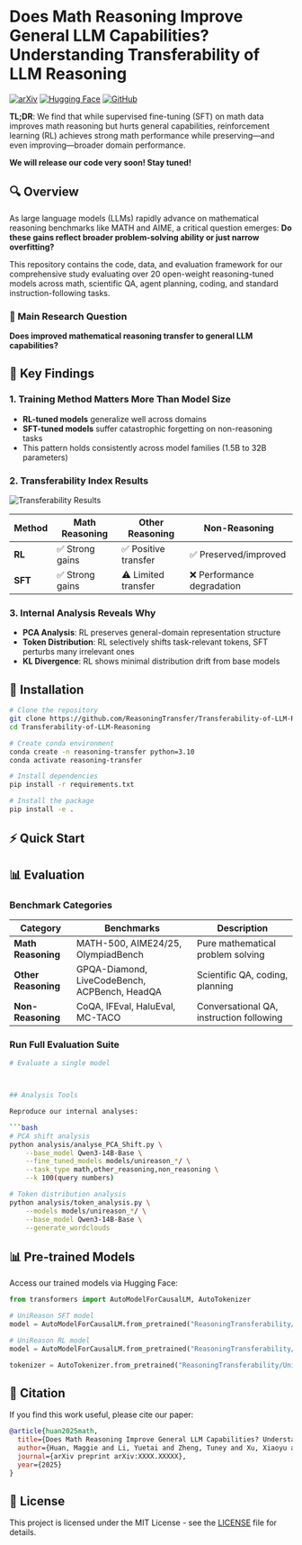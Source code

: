 # Does Math Reasoning Improve General LLM Capabilities? Understanding Transferability of LLM Reasoning

[![arXiv](https://img.shields.io/badge/arXiv-2025.XXXX-b31b1b.svg)](https://arxiv.org/abs/XXXX.XXXXX)
[![Hugging Face](https://img.shields.io/badge/🤗%20Hugging%20Face-Models-yellow)](https://huggingface.co/ReasoningTransferability)
[![GitHub](https://img.shields.io/badge/GitHub-Code-blue)](https://github.com/ReasoningTransfer/Transferability-of-LLM-Reasoning)

**TL;DR**: We find that while supervised fine-tuning (SFT) on math data improves math reasoning but hurts general capabilities, reinforcement learning (RL) achieves strong math performance while preserving—and even improving—broader domain performance.

**We will release our code very soon! Stay tuned!**

## 🔍 Overview

As large language models (LLMs) rapidly advance on mathematical reasoning benchmarks like MATH and AIME, a critical question emerges: **Do these gains reflect broader problem-solving ability or just narrow overfitting?**

This repository contains the code, data, and evaluation framework for our comprehensive study evaluating over 20 open-weight reasoning-tuned models across math, scientific QA, agent planning, coding, and standard instruction-following tasks.

### 🎯 Main Research Question
**Does improved mathematical reasoning transfer to general LLM capabilities?**

## 🔑 Key Findings

### 1. Training Method Matters More Than Model Size
- **RL-tuned models** generalize well across domains
- **SFT-tuned models** suffer catastrophic forgetting on non-reasoning tasks
- This pattern holds consistently across model families (1.5B to 32B parameters)

### 2. Transferability Index Results
![Transferability Results](assets/transferability_comparison.png)

| Method | Math Reasoning | Other Reasoning | Non-Reasoning |
|--------|---------------|----------------|---------------|
| **RL** | ✅ Strong gains | ✅ Positive transfer | ✅ Preserved/improved |
| **SFT** | ✅ Strong gains | ⚠️ Limited transfer | ❌ Performance degradation |

### 3. Internal Analysis Reveals Why
- **PCA Analysis**: RL preserves general-domain representation structure
- **Token Distribution**: RL selectively shifts task-relevant tokens, SFT perturbs many irrelevant ones
- **KL Divergence**: RL shows minimal distribution drift from base models

## 🚀 Installation

```bash
# Clone the repository
git clone https://github.com/ReasoningTransfer/Transferability-of-LLM-Reasoning.git
cd Transferability-of-LLM-Reasoning

# Create conda environment
conda create -n reasoning-transfer python=3.10
conda activate reasoning-transfer

# Install dependencies
pip install -r requirements.txt

# Install the package
pip install -e .
```

## ⚡ Quick Start


## 📊 Evaluation

### Benchmark Categories

| Category | Benchmarks | Description |
|----------|------------|-------------|
| **Math Reasoning** | MATH-500, AIME24/25, OlympiadBench | Pure mathematical problem solving |
| **Other Reasoning** | GPQA-Diamond, LiveCodeBench, ACPBench, HeadQA | Scientific QA, coding, planning |
| **Non-Reasoning** | CoQA, IFEval, HaluEval, MC-TACO | Conversational QA, instruction following |

### Run Full Evaluation Suite

```bash
# Evaluate a single model



## Analysis Tools

Reproduce our internal analyses:

```bash
# PCA shift analysis
python analysis/analyse_PCA_Shift.py \
    --base_model Qwen3-14B-Base \
    --fine_tuned_models models/unireason_*/ \
    --task_type math,other_reasoning,non_reasoning \
    --k 100(query numbers)

# Token distribution analysis  
python analysis/token_analysis.py \
    --models models/unireason_*/ \
    --base_model Qwen3-14B-Base \
    --generate_wordclouds
```

## 📊 Pre-trained Models

Access our trained models via Hugging Face:

```python
from transformers import AutoModelForCausalLM, AutoTokenizer

# UniReason SFT model
model = AutoModelForCausalLM.from_pretrained("ReasoningTransferability/UniReason-Qwen3-14B-SFT")

# UniReason RL model  
model = AutoModelForCausalLM.from_pretrained("ReasoningTransferability/UniReason-Qwen3-14B-RL")

tokenizer = AutoTokenizer.from_pretrained("ReasoningTransferability/UniReason-Qwen3-14B-RL")
```


## 📄 Citation

If you find this work useful, please cite our paper:

```bibtex
@article{huan2025math,
  title={Does Math Reasoning Improve General LLM Capabilities? Understanding Transferability of LLM Reasoning},
  author={Huan, Maggie and Li, Yuetai and Zheng, Tuney and Xu, Xiaoyu and Kim, Seungone and Du, Minxin and Poovendran, Radha and Neubig, Graham and Yue, Xiang},
  journal={arXiv preprint arXiv:XXXX.XXXXX},
  year={2025}
}
```

## 📜 License

This project is licensed under the MIT License - see the [LICENSE](LICENSE) file for details.
